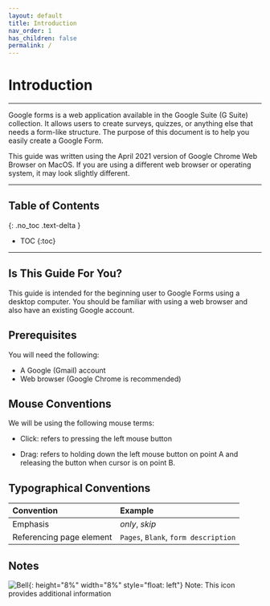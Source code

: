 ```yaml
---
layout: default
title: Introduction
nav_order: 1
has_children: false
permalink: /
---
```


# Introduction

---
Google forms is a web application available in the Google Suite (G Suite) collection. It allows users to create surveys, quizzes, or anything else that needs a form-like structure. The purpose of this document is to help you easily create a Google Form.

This guide was written using the April 2021 version of Google Chrome Web Browser on MacOS. If you are using a different web browser or operating system, it may look slightly different.

---

## Table of Contents
{: .no_toc .text-delta }
* TOC
{:toc}

---

## Is This Guide For You?

This guide is intended for the beginning user to Google Forms using a desktop computer. You should be familiar with using a web browser and also have an existing Google account.

## Prerequisites

You will need the following:

* A Google (Gmail) account
* Web browser (Google Chrome is recommended)

## Mouse Conventions

We will be using the following mouse terms:

* Click: refers to pressing the left mouse button

* Drag: refers to holding down the left mouse button on point A and releasing the button when cursor is on point B.

## Typographical Conventions

| Convention                           | Example        |
| :----                                | :----          |
| Emphasis                             | _only_, _skip_   |
| Referencing page element             | `Pages`, `Blank`, `form description` |

## Notes

![Bell](https://github.com/kevtrng/Google-Forms-Guide/blob/gh-pages/docs/images/icons/bell.png?raw=true){: height="8%" width="8%" style="float: left"}
Note: This icon provides additional information
